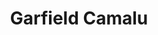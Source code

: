 ---
title: "Garfield Camalu"
url: /vicente-guerrero-baja-california/garfield-camalu/
shop: Schreibwaren
---